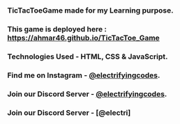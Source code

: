 ### TicTacToeGame made for my Learning purpose.

### This game is deployed here : https://ahmar46.github.io/TicTacToe_Game

### Technologies Used - HTML, CSS & JavaScript.

### Find me on Instagram - [@electrifyingcodes][Instagram].
### Join our Discord Server - [@electrifyingcodes][discord].
### Join our Discord Server - [@electri]

[Instagram]: https://www.instagram.com/electrifying_codes
[discord]: https://discord.com/invite/VGj9tpuqhm